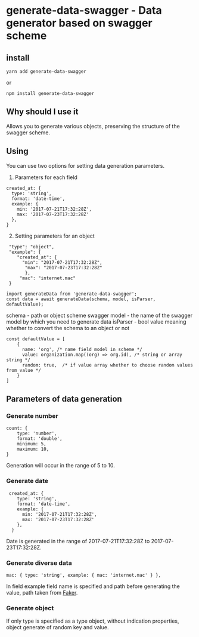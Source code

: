 # generate-data-swagger - Data generator based on swagger scheme

## install
```
yarn add generate-data-swagger
```
or
```
npm install generate-data-swagger
```


## Why should I use it

Allows you to generate various objects, preserving the structure of the swagger scheme.

## Using

You can use two options for setting data generation parameters.
  1. Parameters for each field
  ```
  created_at: {
    type: 'string',
    format: 'date-time',
    example: {
      min: '2017-07-21T17:32:28Z',
      max: '2017-07-23T17:32:28Z'
    },
  }
  ```
   2. Setting parameters for an object
   ```
	"type": "object",
	"example": {
	   "created_at": {
	     "min": "2017-07-21T17:32:28Z",
		  "max": "2017-07-23T17:32:28Z"
		  },
		"mac": "internet.mac"
	}
   ```

```
import generateData from 'generate-data-swagger';
const data = await generateData(schema, model, isParser, defaultValue);
```
schema - path or object scheme swagger
model - the name of the swagger model by which you need to generate data
isParser - bool value  meaning whether to convert the schema to an object or not
```
const defaultValue = [
	{
	  name: 'org', /* name field model in scheme */
	  value: organization.map((org) => org.id), /* string or array string */
	  random: true,  /* if value array whether to choose random values ​​from value */
	}
]
```

##   Parameters of data generation
### Generate number
```
count: {
    type: 'number',
    format: 'double',
    minimum: 5,
    maximum: 10,
}
```
Generation will occur in the range of 5 to 10.

### Generate date

```
 created_at: {
    type: 'string',
    format: 'date-time',
    example: {
      min: '2017-07-21T17:32:28Z',
      max: '2017-07-23T17:32:28Z'
    },
  }
  ```
Date is generated in the range of 2017-07-21T17:32:28Z to 2017-07-23T17:32:28Z.

### Generate  diverse data
```
mac: { type: 'string', example: { mac: 'internet.mac' } },
```
In field example  field name is specified and path before generating the value, path taken from [Faker](https://github.com/marak/Faker.js/#api-methods).

### Generate object
If only type is specified as a type object, without indication properties, object generate of random key and value.